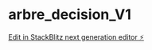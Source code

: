 # arbre_decision_V1

[Edit in StackBlitz next generation editor ⚡️](https://stackblitz.com/~/github.com/olivierclic/arbre_decision_V1)